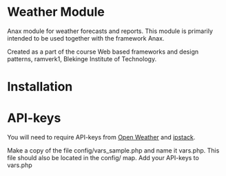 Weather Module
==================
Anax module for weather forecasts and reports.
This module is primarily intended to be used together with the framework Anax.

Created as a part of the course Web based frameworks and design patterns, ramverk1, Blekinge Institute of Technology.

Installation
===============

API-keys
=============
You will need to require API-keys from [Open Weather](https://openweathermap.org/api) and [ipstack](https://ipstack.com/).

Make a copy of the file config/vars_sample.php and name it vars.php. This file should also be located in the config/ map. Add your API-keys to vars.php
